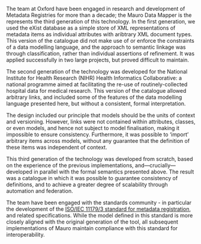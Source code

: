 The team at Oxford have been engaged in research and development of Metadata Registries for more than a decade; the Mauro Data Mapper is the
represents the third generation of this technology. In the first generation, we used the eXist database as a simple store of XML representations of
metadata items as individual attributes with aribtrary XML document types. This version of the catalogue did not make use of or enforce the
constraints of a data modelling language, and the approach to semantic linkage was through classification, rather than individual assertions of
refinement. It was applied successfully in two large projects, but proved difficult to maintain.

The second generation of the technology was developed for the National Institute for Health Research (NIHR) Health Informatics Collaborative: a
national programme aimed at facilitating the re-use of routinely-collected hospital data for medical research. This version of the catalogue allowed
arbitrary links, and included some of the features of the data modelling language presented here, but without a consistent, formal interpretation.

The design included our principle that models should be the units of context and versioning. However, links were not contained within attributes,
classes, or even models, and hence not subject to model finalisation, making it impossible to ensure consistency. Furthermore, it was possible to
‘import’ arbitrary items across models, without any guarantee that the definition of these items was independent of context.

This third generation of the technology was developed from scratch, based on the experience of the previous implementations, and—crucially—developed
in parallel with the formal semantics presented above. The result was a catalogue in which it was possible to guarantee consistency of definitions,
and to achieve a greater degree of scalability through automation and federation.

The team have been engaged with the standards community - in particular the development of
the [ISO/IEC 11179/3 standard for metadata registration](http://metadata-standards.org/11179/), and related specifications.  While the model 
defined in this standard is more closely aligned with the original generation of the tool, all subsequent implementations of Mauro maintain 
compliance with this standard for interoperability.    
